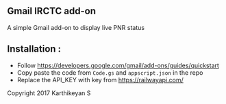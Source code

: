 ## Gmail IRCTC add-on

A simple Gmail add-on to display live PNR status

## Installation :

* Follow https://developers.google.com/gmail/add-ons/guides/quickstart
* Copy paste the code from `Code.gs` and `appscript.json` in the repo
* Replace the API_KEY with key from https://railwayapi.com/

Copyright 2017 Karthikeyan S
